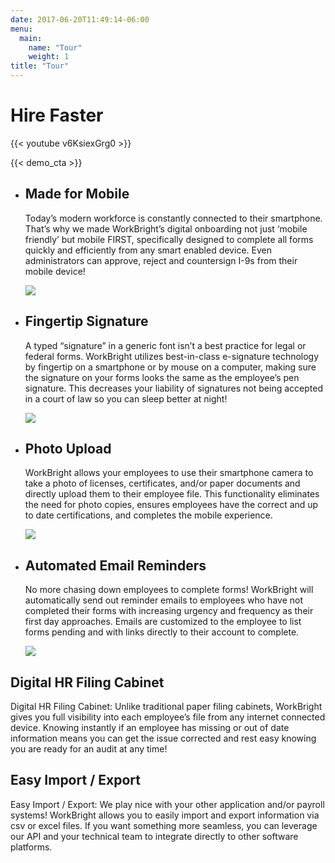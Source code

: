 ```yaml
---
date: 2017-06-20T11:49:14-06:00
menu:
  main:
    name: "Tour"
    weight: 1
title: "Tour"
---
```


# Hire Faster

{{< youtube v6KsiexGrg0 >}}

{{< demo_cta >}}


<ul class="tour">
  <li class='tour-step'>
    <div class='tour-step-body'>
      <h2>Made for Mobile</h2>
      <p>
        Today’s modern workforce is constantly connected to their smartphone. That’s why we made WorkBright’s digital onboarding not just ‘mobile friendly’ but mobile FIRST, specifically designed to complete all forms quickly and efficiently from any smart enabled device. Even administrators can approve, reject and countersign I-9s from their mobile device!
      </p>
    </div>
    <div class='tour-step-image'>
      <image src="/images/phone-with-signature.png" />
    </div>
  </li>

  <li class='tour-step'>
    <div class='tour-step-body'>
      <h2>Fingertip Signature</h2>
      <p>
        A typed “signature” in a generic font isn’t a best practice for legal or federal forms. WorkBright utilizes best-in-class e-signature technology by fingertip on a smartphone or by mouse on a computer, making sure the signature on your forms looks the same as the employee’s pen signature. This decreases your liability of signatures not being accepted in a court of law so you can sleep better at night!
      </p>
    </div>
    <div class='tour-step-image'>
      <image src="/images/phone-with-signature.png" />
    </div>
  </li>

  <li class='tour-step'>
    <div class='tour-step-body'>
      <h2>Photo Upload</h2>
      <p>
        WorkBright allows your employees to use their smartphone camera to take a photo of licenses, certificates, and/or paper documents and directly upload them to their employee file. This functionality eliminates the need for photo copies, ensures employees have the correct and up to date certifications, and completes the mobile experience. 
      </p>
    </div>
    <div class='tour-step-image'>
      <image src="/images/phone-with-signature.png" />
    </div>
  </li>

  <li class='tour-step'>
    <div class='tour-step-body'>
      <h2>Automated Email Reminders</h2>
      <p>
        No more chasing down employees to complete forms! WorkBright will automatically send out reminder emails to employees who have not completed their forms with increasing urgency and frequency as their first day approaches. Emails are customized to the employee to list forms pending and with links directly to their account to complete.
      </p>
    </div>
    <div class='tour-step-image'>
      <image src="/images/phone-with-signature.png" />
    </div>
  </li>

</ul>


## Digital HR Filing Cabinet

Digital HR Filing Cabinet: Unlike traditional paper filing cabinets, WorkBright gives you full visibility into each employee’s file from any internet connected device. Knowing instantly if an employee has missing or out of date information means you can get the issue corrected and rest easy knowing you are ready for an audit at any time!

## Easy Import / Export

Easy Import / Export: We play nice with your other application and/or payroll systems! WorkBright allows you to easily import and export information via csv or excel files. If you want something more seamless, you can leverage our API and your technical team to integrate directly to other software platforms.